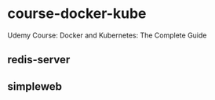 # course-docker-kube
Udemy Course: Docker and Kubernetes: The Complete Guide

## redis-server

## simpleweb
